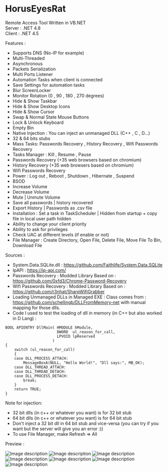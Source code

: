 # HorusEyesRat
Remote Access Tool Written in VB.NET
 <br>Server : .NET 4.8
 <br>Client : .NET 4.5


Features : 

* Supports DNS (No-IP for example)
* Multi-Threaded
* Asynchronous
* Packets Serialization
* Multi Ports Listener
* Automation Tasks when client is connected
* Save Settings for automation tasks
* Blur ScreenLocker
* Monitor Rotation (0 , 90 , 180 , 270 degrees)
* Hide & Show Taskbar
* Hide & Show Desktop Icons
* Hide & Show Cursor
* Swap & Normal State Mouse Buttons
* Lock & Unlock Keyboard
* Empty Bin
* Native Injection : You can inject an unmanaged DLL (C++ ,  C , D...)
* 32 & 64 bits stubs
* Mass Tasks: Passwords Recovery , History Recovery , Wifi Passwords Recovery
* Tasks Manager : Kill , Resume , Pause
* Passwords Recovery (+35 web browsers based on chromium)
* History Recovery (+35 web browsers based on chromium)
* Wifi Passwords Recovery
* Power : Log out , Reboot , Shutdown , Hibernate , Suspend
* BSOD
* Increase Volume
* Decrease Volume
* Mute | Unmute Volume
* Save all passwords | history recovered
* Export History | Passwords as .csv file
* Installation : Set a task in TaskScheduler | Hidden from startup + copy file in local user path hidden
* Ability to change your client priority
* Ability to ask for privileges
* Check UAC at different levels (if enable or not)
* File Manager : Create Directory, Open File, Delete File, Move File To Bin, Download File


Sources :

* System.Data.SQLite.dll : https://github.com/Faithlife/System.Data.SQLite
* IpAPI : https://ip-api.com/
* Passwords Recovery : Modded Library Based on : https://github.com/0xfd3/Chrome-Password-Recovery
* Wifi Passwords Recovery : Modded Library Based on : https://github.com/r3nhat/SharpWifiGrabber
* Loading Unmanaged DLLs in Managed EXE : Class comes from : https://github.com/schellingb/DLLFromMemory-net with manual mapping for those dlls.
* Code I used to test the loading of dll in memory (in C++ but also worked in D Lang) : 

```
BOOL APIENTRY DllMain( HMODULE hModule,
                       DWORD  ul_reason_for_call,
                       LPVOID lpReserved
                     )
{
    switch (ul_reason_for_call)
    {
    case DLL_PROCESS_ATTACH:
        MessageBoxA(NULL, "Hello World!", "Dll says:", MB_OK);
    case DLL_THREAD_ATTACH:
    case DLL_THREAD_DETACH:
    case DLL_PROCESS_DETACH:
        break;
    }
    return TRUE;
}
```
Note for injection:
* 32 bit dlls (in c++ or whatever you want) is for 32 bit stub
* 64 bit dlls (in c++ or whatever you want) is for 64 bit stub
* Don't inject a 32 bit dll in 64 bit stub and vice-versa (you can try if you want but the server will give you an error :))
* To use File Manager, make Refresh => All

Preview :

![Image description](https://i.postimg.cc/tJB7nP0r/Capture-d-cran-569.png)
![Image description](https://i.postimg.cc/NGDKnhy1/Capture-d-cran-570.png)
![Image description](https://i.postimg.cc/3w2RCz50/Capture-d-cran-571.png)
![Image description](https://i.postimg.cc/vZJTnbjd/Capture-d-cran-572.png)
![Image description](https://i.postimg.cc/FHd117TZ/Capture-d-cran-573.png)
![Image description](https://i.postimg.cc/TYHpRrJ1/Capture-d-cran-574.png)
![Image description](https://i.postimg.cc/RV0W5Pf2/Capture-d-cran-575.png)
